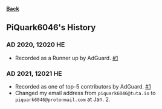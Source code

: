 **[Back](https://github.com/piquark6046/piquark6046)**

## PiQuark6046's History
### AD 2020, 12020 HE
* Recorded as a Runner up by AdGuard. [#1](https://adguard.com/en/blog/best-contributors-2020.html)

### AD 2021, 12021 HE
* Recorded as one of top-5 contributors by AdGuard. [#1](https://adguard.com/en/blog/best-contributors-2021.html)
* Changed my email address from `piquark6046@tuta.io` to `piquark6046@protonmail.com` at Jan. 2.